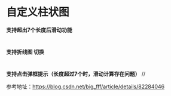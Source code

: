 # 自定义柱状图

**支持超出7个长度后滑动功能**
#
**支持折线图 切换**
#
**支持点击弹框提示（长度超过7个时，滑动计算存在问题）**
  //


参考地址：https://blog.csdn.net/big_fff/article/details/82284046
